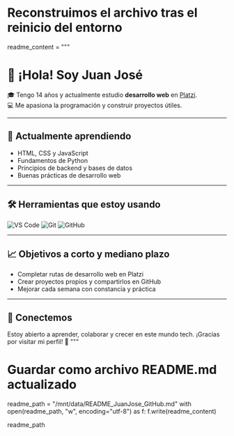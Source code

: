 # Reconstruimos el archivo tras el reinicio del entorno

readme_content = """
# 👋 ¡Hola! Soy Juan José

🎓 Tengo 14 años y actualmente estudio **desarrollo web** en [Platzi](https://platzi.com).  
💻 Me apasiona la programación y construir proyectos útiles.

---

## 🚀 Actualmente aprendiendo

- HTML, CSS y JavaScript  
- Fundamentos de Python  
- Principios de backend y bases de datos  
- Buenas prácticas de desarrollo web  

---

## 🛠️ Herramientas que estoy usando

![VS Code](https://img.shields.io/badge/Editor-VSCode-blue?logo=visualstudiocode&logoColor=white)
![Git](https://img.shields.io/badge/Control-Git-orange?logo=git&logoColor=white)
![GitHub](https://img.shields.io/badge/Repositorio-GitHub-black?logo=github)

---

## 📈 Objetivos a corto y mediano plazo

- Completar rutas de desarrollo web en Platzi  
- Crear proyectos propios y compartirlos en GitHub  
- Mejorar cada semana con constancia y práctica  

---

## 🤝 Conectemos

Estoy abierto a aprender, colaborar y crecer en este mundo tech. ¡Gracias por visitar mi perfil! 🙌
"""

# Guardar como archivo README.md actualizado
readme_path = "/mnt/data/README_JuanJose_GitHub.md"
with open(readme_path, "w", encoding="utf-8") as f:
    f.write(readme_content)

readme_path
